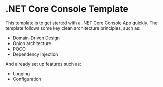 # .NET Core Console Template

This template is to get started with a .NET Core Console App quickly.
The template follows some key clean architecture principles, such as:

- Domain-Driven Design
- Onion architecture
- POCO
- Dependency Injection

And already set up features such as:

- Logging
- Configuration
